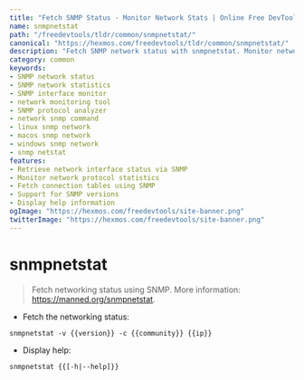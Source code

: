 ```yaml
---
title: "Fetch SNMP Status - Monitor Network Stats | Online Free DevTools by Hexmos"
name: snmpnetstat
path: "/freedevtools/tldr/common/snmpnetstat/"
canonical: "https://hexmos.com/freedevtools/tldr/common/snmpnetstat/"
description: "Fetch SNMP network status with snmpnetstat. Monitor network interfaces, protocols, and statistics using SNMP. Free online tool, no registration required."
category: common
keywords:
- SNMP network status
- SNMP network statistics
- SNMP interface monitor
- network monitoring tool
- SNMP protocol analyzer
- network snmp command
- linux snmp network
- macos snmp network
- windows snmp network
- snmp netstat
features:
- Retrieve network interface status via SNMP
- Monitor network protocol statistics
- Fetch connection tables using SNMP
- Support for SNMP versions
- Display help information
ogImage: "https://hexmos.com/freedevtools/site-banner.png"
twitterImage: "https://hexmos.com/freedevtools/site-banner.png"
---
```


# snmpnetstat

> Fetch networking status using SNMP.
> More information: <https://manned.org/snmpnetstat>.

- Fetch the networking status:

`snmpnetstat -v {{version}} -c {{community}} {{ip}}`

- Display help:

`snmpnetstat {{[-h|--help]}}`

